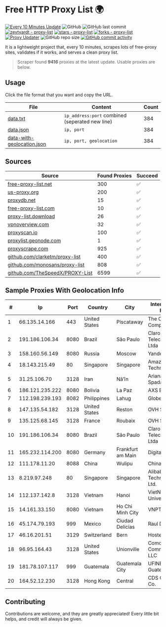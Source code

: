 
# Free HTTP Proxy List 🌍

[![Every 10 Minutes Update](https://github.com/mertguvencli/http-proxy-list/actions/workflows/main.yml/badge.svg?branch=main)](https://github.com/mertguvencli/http-proxy-list/actions/workflows/main.yml)
![GitHub](https://img.shields.io/github/license/mertguvencli/http-proxy-list)
![GitHub last commit](https://img.shields.io/github/last-commit/mertguvencli/http-proxy-list)
[![zevtyardt - proxy-list](https://img.shields.io/static/v1?label=zevtyardt&message=proxy-list&color=blue&logo=github)](https://github.com/zevtyardt/proxy-list "Go to GitHub repo")
[![stars - proxy-list](https://img.shields.io/github/stars/zevtyardt/proxy-list?style=social)](https://github.com/zevtyardt/proxy-list)
[![forks - proxy-list](https://img.shields.io/github/forks/zevtyardt/proxy-list?style=social)](https://github.com/zevtyardt/proxy-list)
[![Proxy Updater](https://github.com/zevtyardt/proxy-list/workflows/Proxy%20Updater/badge.svg)](https://github.com/zevtyardt/proxy-list/actions?query=workflow:"Proxy+Updater")
![GitHub repo size](https://img.shields.io/github/repo-size/zevtyardt/proxy-list)
[![GitHub commit activity](https://img.shields.io/github/commit-activity/m/zevtyardt/proxy-list?logo=commits)](https://github.com/zevtyardt/proxy-list/commits/main)

It is a lightweight project that, every 10 minutes, scrapes lots of free-proxy sites, validates if it works, and serves a clean proxy list.

> Scraper found **9416** proxies at the latest update. Usable proxies are below.

## Usage

Click the file format that you want and copy the URL.

|File|Content|Count|
|----|-------|-----|
|[data.txt](https://raw.githubusercontent.com/mertguvencli/http-proxy-list/main/proxy-list/data.txt)|`ip_address:port` combined (seperated new line)|384|
|[data.json](https://raw.githubusercontent.com/mertguvencli/http-proxy-list/main/proxy-list/data.json)|`ip, port`|384|
|[data-with-geolocation.json](https://raw.githubusercontent.com/mertguvencli/http-proxy-list/main/proxy-list/data-with-geolocation.json)|`ip, port, geolocation`|384|

## Sources

|Source|Found Proxies|Succeed|
|------|-------------|-------|
|[free-proxy-list.net](https://free-proxy-list.net)|300|✅|
|[us-proxy.org](https://www.us-proxy.org)|200|✅|
|[proxydb.net](http://proxydb.net)|15|✅|
|[free-proxy-list.com](https://free-proxy-list.com/?page=&port=&type%5B%5D=http&type%5B%5D=https&up_time=0&search=Search)|10|✅|
|[proxy-list.download](https://www.proxy-list.download/HTTP)|26|✅|
|[vpnoverview.com](https://vpnoverview.com/privacy/anonymous-browsing/free-proxy-servers)|32|✅|
|[proxyscan.io](https://www.proxyscan.io)|100|✅|
|[proxylist.geonode.com](https://proxylist.geonode.com/api/proxy-list?limit=300&page=1&sort_by=lastChecked&sort_type=desc&protocols=http,https)|1|✅|
|[proxyscrape.com](https://api.proxyscrape.com/v2/?request=displayproxies&protocol=http&timeout=10000&country=all&ssl=all&anonymity=all)|925|✅|
|[github.com/clarketm/proxy-list](https://raw.githubusercontent.com/clarketm/proxy-list/master/proxy-list-raw.txt)|400|✅|
|[github.com/monosans/proxy-list](https://raw.githubusercontent.com/monosans/proxy-list/main/proxies/http.txt)|808|✅|
|[github.com/TheSpeedX/PROXY-List](https://raw.githubusercontent.com/TheSpeedX/PROXY-List/master/http.txt)|6599|✅|


## Sample Proxies With Geolocation Info

|#|Ip|Port|Country|City|Internet Service Provider|
|-|--|----|-------|----|-------------------------|
|1|66.135.14.166|443|United States|Piscataway|The Constant Company, LLC|
|2|191.186.106.34|8080|Brazil|São Paulo|Claro NXT Telecomunicacoes Ltda|
|3|158.160.56.149|8080|Russia|Moscow|Yandex.Cloud LLC|
|4|18.143.215.49|80|Singapore|Singapore|Amazon Technologies Inc.|
|5|31.25.106.70|3128|Iran|Nā’īn|Ariana Gostar Spadana|
|6|186.121.235.222|8080|Bolivia|La Paz|AXS Bolivia S. A.|
|7|112.198.239.193|8082|Philippines|Lahug|Globe Telecom|
|8|147.135.54.182|3128|United States|Reston|OVH SAS|
|9|135.125.68.145|3128|France|Roubaix|OVH SAS|
|10|191.186.106.34|8080|Brazil|São Paulo|Claro NXT Telecomunicacoes Ltda|
|11|165.232.114.200|8080|Germany|Frankfurt am Main|DigitalOcean, LLC|
|12|111.178.11.20|8088|China|Wulipu|Chinanet|
|13|8.219.97.248|80|Singapore|Singapore|Alibaba (US) Technology Co., Ltd.|
|14|112.137.142.8|3128|Vietnam|Hanoi|VietNam National University|
|15|14.161.33.150|8080|Vietnam|Ho Chi Minh City|VNPT|
|16|45.174.79.193|999|Mexico|Ciudad Delicias|Raul Duarte Urita|
|17|46.16.201.51|3129|Switzerland|Bern|Hosteur SA|
|18|96.95.164.43|3128|United States|Unionville|Comcast Cable Communications, LLC|
|19|181.78.107.117|999|Guatemala|Guatemala City|UFINET Guatemala S. A|
|20|164.52.12.230|3128|Hong Kong|Central|CDS Global Cloud Co.|



## Contributing

Contributions are welcome, and they are greatly appreciated! Every
little bit helps, and credit will always be given.

